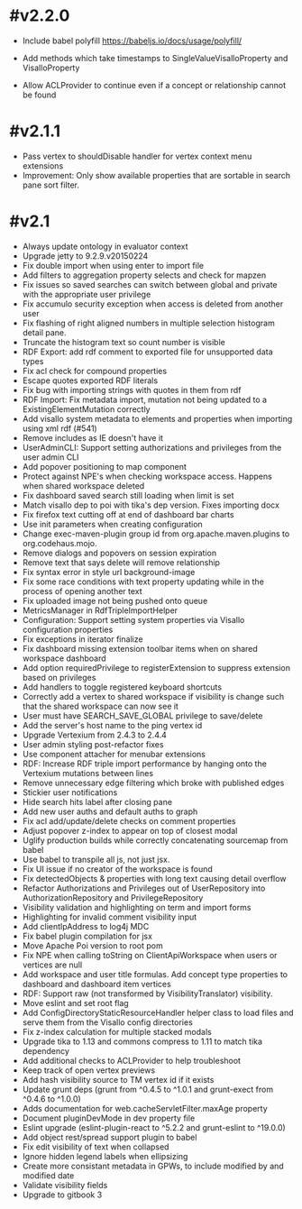 
#v2.2.0
==================
  * Include babel polyfill https://babeljs.io/docs/usage/polyfill/

  * Add methods which take timestamps to SingleValueVisalloProperty and VisalloProperty
  * Allow ACLProvider to continue even if a concept or relationship cannot be found

#v2.1.1
==================
  * Pass vertex to shouldDisable handler for vertex context menu extensions
  * Improvement: Only show available properties that are sortable in search pane sort filter.

#v2.1
==================

  * Always update ontology in evaluator context
  * Upgrade jetty to 9.2.9.v20150224
  * Fix double import when using enter to import file
  * Add filters to aggregation property selects and check for mapzen
  * Fix issues so saved searches can switch between global and private with the appropriate user privilege
  * Fix accumulo security exception when access is deleted from another user
  * Fix flashing of right aligned numbers in multiple selection histogram detail pane.
  * Truncate the histogram text so count number is visible
  * RDF Export: add rdf comment to exported file for unsupported data types
  * Fix acl check for compound properties
  * Escape quotes exported RDF literals
  * Fix bug with importing strings with quotes in them from rdf
  * RDF Import: Fix metadata import, mutation not being updated to a ExistingElementMutation correctly
  * Add visallo system metadata to elements and properties when importing using xml rdf (#541)
  * Remove includes as IE doesn't have it
  * UserAdminCLI: Support setting authorizations and privileges from the user admin CLI
  * Add popover positioning to map component
  * Protect against NPE's when checking workspace access. Happens when shared workspace deleted
  * Fix dashboard saved search still loading when limit is set
  * Match visallo dep to poi with tika's dep version. Fixes importing docx
  * Fix firefox text cutting off at end of dashboard bar charts
  * Use init parameters when creating configuration
  * Change exec-maven-plugin group id from org.apache.maven.plugins to org.codehaus.mojo.
  * Remove dialogs and popovers on session expiration
  * Remove text that says delete will remove relationship
  * Fix syntax error in style url background-image
  * Fix some race conditions with text property updating while in the process of opening another text
  * Fix uploaded image not being pushed onto queue
  * MetricsManager in RdfTripleImportHelper
  * Configuration: Support setting system properties via Visallo configuration properties
  * Fix exceptions in iterator finalize
  * Fix dashboard missing extension toolbar items when on shared workspace dashboard
  * Add option requiredPrivilege to registerExtension to suppress extension based on privileges
  * Add handlers to toggle registered keyboard shortcuts
  * Correctly add a vertex to shared workspace if visibility is change such that the shared workspace can now see it
  * User must have SEARCH_SAVE_GLOBAL privilege to save/delete
  * Add the server's host name to the ping vertex id
  * Upgrade Vertexium from 2.4.3 to 2.4.4
  * User admin styling post-refactor fixes
  * Use component attacher for menubar extensions
  * RDF: Increase RDF triple import performance by hanging onto the Vertexium mutations between lines
  * Remove unnecessary edge filtering which broke with published edges
  * Stickier user notifications
  * Hide search hits label after closing pane
  * Add new user auths and default auths to graph
  * Fix acl add/update/delete checks on comment properties
  * Adjust popover z-index to appear on top of closest modal
  * Uglify production builds while correctly concatenating sourcemap from babel
  * Use babel to transpile all js, not just jsx.
  * Fix UI issue if no creator of the workspace is found
  * Fix detectedObjects & properties with long text causing detail overflow
  * Refactor Authorizations and Privileges out of UserRepository into AuthorizationRepository and PrivilegeRepository
  * Visibility validation and highlighting on term and import forms
  * Highlighting for invalid comment visibility input
  * Add clientIpAddress to log4j MDC
  * Fix babel plugin compilation for jsx
  * Move Apache Poi version to root pom
  * Fix NPE when calling toString on ClientApiWorkspace when users or vertices are null
  * Add workspace and user title formulas. Add concept type properties to dashboard and dashboard item vertices
  * RDF: Support raw (not transformed by VisibilityTranslator) visibility.
  * Move eslint and set root flag
  * Add ConfigDirectoryStaticResourceHandler helper class to load files and serve them from the Visallo config directories
  * Fix z-index calculation for multiple stacked modals
  * Upgrade tika to 1.13 and commons compress to 1.11 to match tika dependency
  * Add additional checks to ACLProvider to help troubleshoot
  * Keep track of open vertex previews
  * Add hash visibility source to TM vertex id if it exists
  * Update grunt deps (grunt from ^0.4.5 to ^1.0.1 and grunt-exect from ^0.4.6 to ^1.0.0)
  * Adds documentation for web.cacheServletFilter.maxAge property
  * Document pluginDevMode in dev property file
  * Eslint upgrade (eslint-plugin-react to ^5.2.2 and grunt-eslint to ^19.0.0)
  * Add object rest/spread support plugin to babel
  * Fix edit visibility of text when collapsed
  * Ignore hidden legend labels when ellipsizing
  * Create more consistant metadata in GPWs, to include modified by and modified date
  * Validate visibility fields
  * Upgrade to gitbook 3
